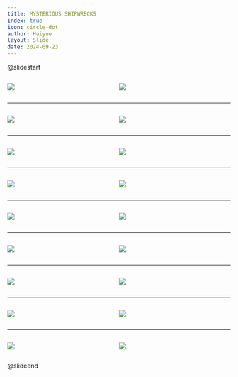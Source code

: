 ```yaml
---
title: MYSTERIOUS SHIPWRECKS
index: true
icon: circle-dot
author: Haiyue
layout: Slide
date: 2024-09-23
---
```

 
@slidestart

<div style="display:flex">
<div style="flex:1">

![](/reading/english/Level-V/MYSTERIOUS%20SHIPWRECKS/001.webp)
</div>
<div style="flex:1">

![](/reading/english/Level-V/MYSTERIOUS%20SHIPWRECKS/002.webp)
</div>
</div>

---

<div style="display:flex">
<div style="flex:1">

![](/reading/english/Level-V/MYSTERIOUS%20SHIPWRECKS/003.webp)
</div>
<div style="flex:1">

![](/reading/english/Level-V/MYSTERIOUS%20SHIPWRECKS/004.webp)
</div>
</div>

---

<div style="display:flex">
<div style="flex:1">

![](/reading/english/Level-V/MYSTERIOUS%20SHIPWRECKS/005.webp)
</div>
<div style="flex:1">

![](/reading/english/Level-V/MYSTERIOUS%20SHIPWRECKS/006.webp)
</div>
</div>

---

<div style="display:flex">
<div style="flex:1">

![](/reading/english/Level-V/MYSTERIOUS%20SHIPWRECKS/007.webp)
</div>
<div style="flex:1">

![](/reading/english/Level-V/MYSTERIOUS%20SHIPWRECKS/008.webp)
</div>
</div>

---

<div style="display:flex">
<div style="flex:1">

![](/reading/english/Level-V/MYSTERIOUS%20SHIPWRECKS/009.webp)
</div>
<div style="flex:1">

![](/reading/english/Level-V/MYSTERIOUS%20SHIPWRECKS/010.webp)
</div>
</div>

---

<div style="display:flex">
<div style="flex:1">

![](/reading/english/Level-V/MYSTERIOUS%20SHIPWRECKS/011.webp)
</div>
<div style="flex:1">

![](/reading/english/Level-V/MYSTERIOUS%20SHIPWRECKS/012.webp)
</div>
</div>

---

<div style="display:flex">
<div style="flex:1">

![](/reading/english/Level-V/MYSTERIOUS%20SHIPWRECKS/013.webp)
</div>
<div style="flex:1">

![](/reading/english/Level-V/MYSTERIOUS%20SHIPWRECKS/014.webp)
</div>
</div>

---

<div style="display:flex">
<div style="flex:1">

![](/reading/english/Level-V/MYSTERIOUS%20SHIPWRECKS/015.webp)
</div>
<div style="flex:1">

![](/reading/english/Level-V/MYSTERIOUS%20SHIPWRECKS/016.webp)
</div>
</div>

---

<div style="display:flex">
<div style="flex:1">

![](/reading/english/Level-V/MYSTERIOUS%20SHIPWRECKS/017.webp)
</div>
<div style="flex:1">

![](/reading/english/Level-V/MYSTERIOUS%20SHIPWRECKS/018.webp)
</div>
</div>

@slideend